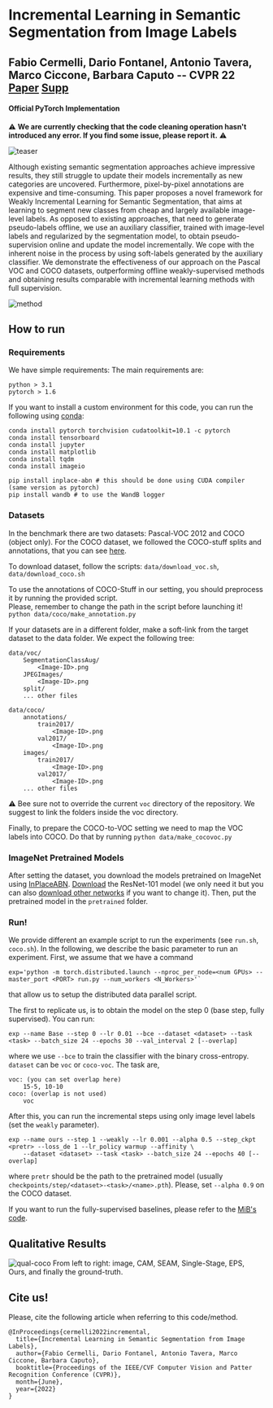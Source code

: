 # Incremental Learning in Semantic Segmentation from Image Labels
## Fabio Cermelli, Dario Fontanel, Antonio Tavera, Marco Ciccone, Barbara Caputo -- CVPR 22 [Paper](https://arxiv.org/abs/2112.01882) [Supp]()
#### Official PyTorch Implementation

:warning: 
**We are currently checking that the code cleaning operation hasn't introduced any error.
If you find some issue, please report it.**
:warning: 

![teaser](https://raw.githubusercontent.com/fcdl94/WILSON/master/docs/teas.png)

Although existing semantic segmentation approaches achieve impressive results, they still struggle to update their models incrementally as new categories are uncovered. Furthermore, pixel-by-pixel annotations are expensive and time-consuming. This paper proposes a novel framework for Weakly Incremental Learning for Semantic Segmentation, that aims at learning to segment new classes from cheap and largely available image-level labels. As opposed to existing approaches, that need to generate pseudo-labels offline, we use an auxiliary classifier, trained with image-level labels and regularized by the segmentation model, to obtain pseudo-supervision online and update the model incrementally. We cope with the inherent noise in the process by using soft-labels generated by the auxiliary classifier. We demonstrate the effectiveness of our approach on the Pascal VOC and COCO datasets, outperforming offline weakly-supervised methods and obtaining results comparable with incremental learning methods with full supervision.

![method](https://raw.githubusercontent.com/fcdl94/WILSON/master/docs/method.png)

## How to run
### Requirements
We have simple requirements:
The main requirements are:
```
python > 3.1
pytorch > 1.6
```
If you want to install a custom environment for this code, you can run the following using [conda](https://docs.conda.io/projects/conda/en/latest/commands/install.html):
```
conda install pytorch torchvision cudatoolkit=10.1 -c pytorch
conda install tensorboard
conda install jupyter
conda install matplotlib
conda install tqdm
conda install imageio

pip install inplace-abn # this should be done using CUDA compiler (same version as pytorch)
pip install wandb # to use the WandB logger
```

### Datasets 
In the benchmark there are two datasets: Pascal-VOC 2012 and COCO (object only).
For the COCO dataset, we followed the COCO-stuff splits and annotations, that you can see [here](https://github.com/nightrome/cocostuff/).

To download dataset, follow the scripts: `data/download_voc.sh`, `data/download_coco.sh` 

To use the annotations of COCO-Stuff in our setting, you should preprocess it by running the provided script. \
Please, remember to change the path in the script before launching it!
`python data/coco/make_annotation.py`


If your datasets are in a different folder, make a soft-link from the target dataset to the data folder.
We expect the following tree:
```
data/voc/
    SegmentationClassAug/
        <Image-ID>.png
    JPEGImages/
        <Image-ID>.png
    split/
    ... other files 
    
data/coco/
    annotations/
        train2017/
            <Image-ID>.png
        val2017/
            <Image-ID>.png
    images/
        train2017/
            <Image-ID>.png
        val2017/
            <Image-ID>.png
    ... other files 
```
:warning: Bee sure not to override the current `voc` directory of the repository. 
We suggest to link the folders inside the voc directory.

Finally, to prepare the COCO-to-VOC setting we need to map the VOC labels into COCO. Do that by running
`python data/make_cocovoc.py`


### ImageNet Pretrained Models
After setting the dataset, you download the models pretrained on ImageNet using [InPlaceABN](https://github.com/mapillary/inplace_abn).
[Download](https://drive.google.com/file/d/1rQd-NoZuCsGZ7_l_X9GO1GGiXeXHE8CT/view) the ResNet-101 model (we only need it but you can also [download other networks](https://github.com/mapillary/inplace_abn) if you want to change it).
Then, put the pretrained model in the `pretrained` folder.

### Run!
We provide different an example script to run the experiments (see `run.sh`, `coco.sh`).
In the following, we describe the basic parameter to run an experiment.
First, we assume that we have a command 
```
exp='python -m torch.distributed.launch --nproc_per_node=<num GPUs> --master_port <PORT> run.py --num_workers <N_Workers>'`
```
that allow us to setup the distributed data parallel script.

The first to replicate us, is to obtain the model on the step 0 (base step, fully supervised). You can run:
```
exp --name Base --step 0 --lr 0.01 --bce --dataset <dataset> --task <task> --batch_size 24 --epochs 30 --val_interval 2 [--overlap]
```
where we use `--bce` to train the classifier with the binary cross-entropy. `dataset` can be `voc` or `coco-voc`. The task 
are, 
```
voc: (you can set overlap here)
    15-5, 10-10
coco: (overlap is not used)
    voc 
```

After this, you can run the incremental steps using only image level labels (set the `weakly` parameter).
```
exp --name ours --step 1 --weakly --lr 0.001 --alpha 0.5 --step_ckpt <pretr> --loss_de 1 --lr_policy warmup --affinity \ 
    --dataset <dataset> --task <task> --batch_size 24 --epochs 40 [--overlap]
```
where `pretr` should be the path to the pretrained model (usually `checkpoints/step/<dataset>-<task>/<name>.pth`). 
Please, set `--alpha 0.9` on the COCO dataset.

If you want to run the fully-supervised baselines, please refer to the [MiB's code](https://github.com/fcdl94/MiB).

## Qualitative Results
![qual-coco](https://raw.githubusercontent.com/fcdl94/WILSON/master/docs/qual.png)
From left to right: image, CAM, SEAM, Single-Stage, EPS, Ours, and finally the ground-truth.

## Cite us!
Please, cite the following article when referring to this code/method.
```
@InProceedings{cermelli2022incremental,
  title={Incremental Learning in Semantic Segmentation from Image Labels},
  author={Fabio Cermelli, Dario Fontanel, Antonio Tavera, Marco Ciccone, Barbara Caputo},
  booktitle={Proceedings of the IEEE/CVF Computer Vision and Patter Recognition Conference (CVPR)},
  month={June},
  year={2022}
}
```